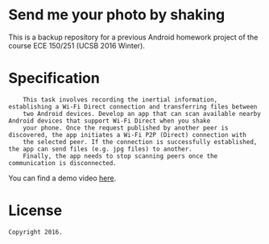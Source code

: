# Send me your photo by shaking
This is a backup repository for a previous Android homework project of the course ECE 150/251 (UCSB 2016 Winter).

# Specification

```
    This task involves recording the inertial information, establishing a Wi-Fi Direct connection and transferring files between 
    two Android devices. Develop an app that can scan available nearby Android devices that support Wi-Fi Direct when you shake 
    your phone. Once the request published by another peer is discovered, the app initiates a Wi-Fi P2P (Direct) connection with 
    the selected peer. If the connection is successfully established, the app can send files (e.g. jpg files) to another. 
    Finally, the app needs to stop scanning peers once the communication is disconnected.
```
 You can find a demo video [here](https://www.youtube.com/watch?v=Wb_Az4IoPmg&feature=youtu.be).
 
# License

    Copyright 2016.
